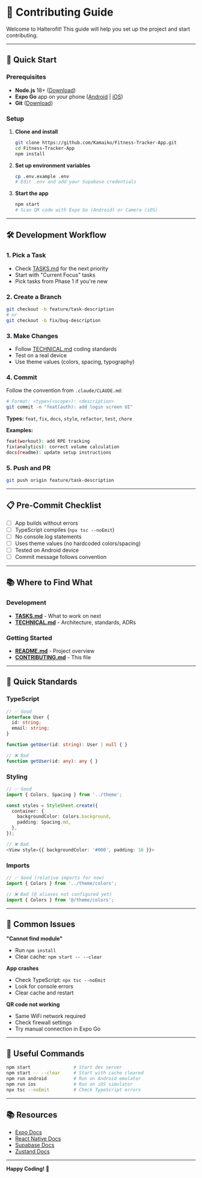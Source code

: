 # 🤝 Contributing Guide

Welcome to Halterofit! This guide will help you set up the project and start contributing.

---

## 🚀 Quick Start

### Prerequisites
- **Node.js** 18+ ([Download](https://nodejs.org/))
- **Expo Go** app on your phone ([Android](https://play.google.com/store/apps/details?id=host.exp.exponent) | [iOS](https://apps.apple.com/app/expo-go/id982107779))
- **Git** ([Download](https://git-scm.com/))

### Setup

1. **Clone and install**
   ```bash
   git clone https://github.com/Kamaiko/Fitness-Tracker-App.git
   cd Fitness-Tracker-App
   npm install
   ```

2. **Set up environment variables**
   ```bash
   cp .env.example .env
   # Edit .env and add your Supabase credentials
   ```

3. **Start the app**
   ```bash
   npm start
   # Scan QR code with Expo Go (Android) or Camera (iOS)
   ```

---

## 🛠️ Development Workflow

### 1. Pick a Task
- Check [TASKS.md](./TASKS.md) for the next priority
- Start with "Current Focus" tasks
- Pick tasks from Phase 1 if you're new

### 2. Create a Branch
```bash
git checkout -b feature/task-description
# or
git checkout -b fix/bug-description
```

### 3. Make Changes
- Follow [TECHNICAL.md](./TECHNICAL.md) coding standards
- Test on a real device
- Use theme values (colors, spacing, typography)

### 4. Commit
Follow the convention from `.claude/CLAUDE.md`:

```bash
# Format: <type>(<scope>): <description>
git commit -m "feat(auth): add login screen UI"
```

**Types:** `feat`, `fix`, `docs`, `style`, `refactor`, `test`, `chore`

**Examples:**
```bash
feat(workout): add RPE tracking
fix(analytics): correct volume calculation
docs(readme): update setup instructions
```

### 5. Push and PR
```bash
git push origin feature/task-description
```

---

## 📋 Pre-Commit Checklist

- [ ] App builds without errors
- [ ] TypeScript compiles (`npx tsc --noEmit`)
- [ ] No console.log statements
- [ ] Uses theme values (no hardcoded colors/spacing)
- [ ] Tested on Android device
- [ ] Commit message follows convention

---

## 📚 Where to Find What

### Development
- **[TASKS.md](./TASKS.md)** - What to work on next
- **[TECHNICAL.md](./TECHNICAL.md)** - Architecture, standards, ADRs

### Getting Started
- **[README.md](../README.md)** - Project overview
- **[CONTRIBUTING.md](./CONTRIBUTING.md)** - This file

---

## 🎨 Quick Standards

### TypeScript
```typescript
// ✅ Good
interface User {
  id: string;
  email: string;
}

function getUser(id: string): User | null { }

// ❌ Bad
function getUser(id: any): any { }
```

### Styling
```typescript
// ✅ Good
import { Colors, Spacing } from '../theme';

const styles = StyleSheet.create({
  container: {
    backgroundColor: Colors.background,
    padding: Spacing.md,
  },
});

// ❌ Bad
<View style={{ backgroundColor: '#000', padding: 16 }}>
```

### Imports
```typescript
// ✅ Good (relative imports for now)
import { Colors } from '../theme/colors';

// ❌ Bad (@ aliases not configured yet)
import { Colors } from '@/theme/colors';
```

---

## 🐛 Common Issues

**"Cannot find module"**
- Run `npm install`
- Clear cache: `npm start -- --clear`

**App crashes**
- Check TypeScript: `npx tsc --noEmit`
- Look for console errors
- Clear cache and restart

**QR code not working**
- Same WiFi network required
- Check firewall settings
- Try manual connection in Expo Go

---

## 📝 Useful Commands

```bash
npm start                # Start dev server
npm start -- --clear     # Start with cache cleared
npm run android          # Run on Android emulator
npm run ios              # Run on iOS simulator
npx tsc --noEmit         # Check TypeScript errors
```

---

## 📚 Resources

- [Expo Docs](https://docs.expo.dev/)
- [React Native Docs](https://reactnative.dev/)
- [Supabase Docs](https://supabase.com/docs)
- [Zustand Docs](https://docs.pmnd.rs/zustand)

---

**Happy Coding! 🚀**
